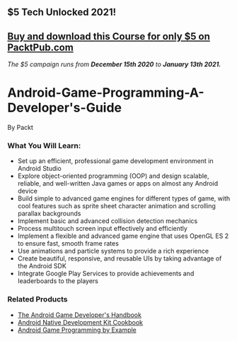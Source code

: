 ## $5 Tech Unlocked 2021!
[Buy and download this Course for only $5 on PacktPub.com](https://www.packtpub.com/product/android-game-programming/9781787128583)
-----
*The $5 campaign         runs from __December 15th 2020__ to __January 13th 2021.__*

# Android-Game-Programming-A-Developer's-Guide

By Packt

### What You Will Learn:

* Set up an efficient, professional game development environment in Android Studio
* Explore object-oriented programming (OOP) and design scalable, reliable, and well-written Java games or apps on almost any Android device
* Build simple to advanced game engines for different types of game, with cool features such as sprite sheet character animation and scrolling parallax backgrounds
* Implement basic and advanced collision detection mechanics
* Process multitouch screen input effectively and efficiently
* Implement a flexible and advanced game engine that uses OpenGL ES 2 to ensure fast, smooth frame rates
* Use animations and particle systems to provide a rich experience
* Create beautiful, responsive, and reusable UIs by taking advantage of the Android SDK
* Integrate Google Play Services to provide achievements and leaderboards to the players


### Related Products

* [The Android Game Developer's Handbook](https://www.packtpub.com/application-development/android-game-developers-handbook?utm_source=github&utm_medium=repository&utm_campaign=9781785885860)
* [Android Native Development Kit Cookbook](https://www.packtpub.com/application-development/android-native-development-kit-cookbook?utm_source=github&utm_medium=repository&utm_campaign=9781849691505)
* [Android Game Programming by Example](https://www.packtpub.com/game-development/android-game-programming-example?utm_source=github&utm_medium=repository&utm_campaign=9781785280122)
